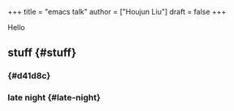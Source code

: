 +++
title = "emacs talk"
author = ["Houjun Liu"]
draft = false
+++

Hello


## stuff {#stuff}


###  {#d41d8c}


### late night {#late-night}
